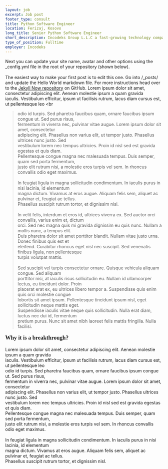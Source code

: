 ```yaml
---
layout: job 
excerpt: Job post 
footer_type: consult
title: Python Software Engineer
location: Ferizaj, Kosovo
long_title: Senior Python Software Engineer
short_description: Incodeks Group L.L.C a fast-growing technology company is looking for experienced candidates with excellent soft and technical skills for the Software Engineer position to join our great team. 
type_of_position: Fulltime
employer: Incodeks
---
```


Next you can update your site name, avatar and other options using the _config.yml file in the root of your repository (shown below). <br/>
 <br/>
The easiest way to make your first post is to edit this one. Go into /_posts/ and update the Hello World markdown file. For more instructions head over to the [Jekyll Now repository](https://github.com/barryclark/jekyll-now) on GitHub. 
Lorem ipsum dolor sit amet, consectetur adipiscing elit. Aenean molestie ipsum a quam gravida&nbsp;<br>
iaculis. Vestibulum efficitur, ipsum ut facilisis rutrum, lacus diam cursus est, ut pellentesque leo&nbsp;<br
>odio id turpis. Sed pharetra faucibus quam, ornare faucibus ipsum congue ut. Sed purus risus,&nbsp;<br>
fermentum in viverra nec, pulvinar vitae augue. Lorem ipsum dolor sit amet, consectetur&nbsp;<br>
adipiscing elit. Phasellus non varius elit, ut tempor justo. Phasellus ultrices nunc justo. Sed&nbsp;<br>
vestibulum lorem nec tempus ultricies. Proin id nisl sed est gravida egestas et quis diam.&nbsp;<br>
Pellentesque congue magna nec malesuada tempus. Duis semper, quam sed porta fermentum,&nbsp;<br>
justo elit rutrum nisi, a molestie eros turpis vel sem. In rhoncus convallis odio eget maximus.<br>
<br>In feugiat ligula in magna sollicitudin condimentum. In iaculis purus in nisi lacinia, id elementum&nbsp;<br>
magna dictum. Vivamus at eros augue. Aliquam felis sem, aliquet ac pulvinar et, feugiat ac tellus.&nbsp;<br>
Phasellus suscipit rutrum tortor, et dignissim nisl.&nbsp;<br><br>
In velit felis, interdum et eros id, ultrices viverra ex. Sed auctor orci convallis, varius enim et, dictum&nbsp;<br>
orci. Sed nec magna quis mi gravida dignissim eu quis nunc. Nullam a mollis nunc, a tempus elit.&nbsp;<br>
Duis pharetra dolor sit amet porttitor blandit. Nullam vitae justo urna. Donec finibus quis est et&nbsp;<br>
eleifend. Curabitur rhoncus eget nisl nec suscipit. Sed venenatis finibus ligula, non pellentesque&nbsp;<br>
turpis volutpat mattis.<br><br>Sed suscipit vel turpis consectetur ornare. Quisque vehicula aliquam congue. Sed aliquam&nbsp;<br>
porttitor nisi, at iaculis risus sollicitudin eu. Nullam id ullamcorper lectus, eu tincidunt dolor. Proin&nbsp;<br>
placerat erat ex, eu ultrices libero tempor a. Suspendisse quis enim quis orci molestie congue&nbsp;<br>
lobortis sit amet ipsum. Pellentesque tincidunt ipsum nisl, eget sollicitudin neque mattis eget.&nbsp;<br>
Suspendisse iaculis vitae neque quis sollicitudin. Nulla erat diam, luctus nec dui id, fermentum&nbsp;<br>
pretium purus. Nunc sit amet nibh laoreet felis mattis fringilla. Nulla facilisi.</p>
<p class="text-center text-sm-left text-md-left text-lg-center text-xl-center" style="font-weight: bold;font-family: Heebo;font-size: 18px;">Why it is a breakthrough?</p>
<p class="text-sm-left text-md-left text-lg-center text-xl-center">Lorem ipsum dolor sit amet, consectetur adipiscing elit. Aenean molestie ipsum a quam gravida&nbsp;<br>iaculis. Vestibulum efficitur, ipsum ut facilisis rutrum, lacus diam cursus est, ut pellentesque leo&nbsp;<br>odio id turpis. Sed pharetra faucibus quam, ornare faucibus ipsum congue ut. Sed purus risus,&nbsp;<br>fermentum in viverra nec, pulvinar vitae augue. Lorem ipsum dolor sit amet, consectetur&nbsp;<br>adipiscing elit. Phasellus non varius elit, ut tempor justo. Phasellus ultrices nunc justo. Sed&nbsp;<br>vestibulum lorem nec tempus ultricies. Proin id nisl sed est gravida egestas et quis diam.&nbsp;<br>Pellentesque congue magna nec malesuada tempus. Duis semper, quam sed porta fermentum,&nbsp;<br>justo elit rutrum nisi, a molestie eros turpis vel sem. In rhoncus convallis odio eget maximus.<br><br>In feugiat ligula in magna sollicitudin condimentum. In iaculis purus in nisi lacinia, id elementum&nbsp;<br>magna dictum. Vivamus at eros augue. Aliquam felis sem, aliquet ac pulvinar et, feugiat ac tellus.&nbsp;<br>Phasellus suscipit rutrum tortor, et dignissim nisl.&nbsp;<br>